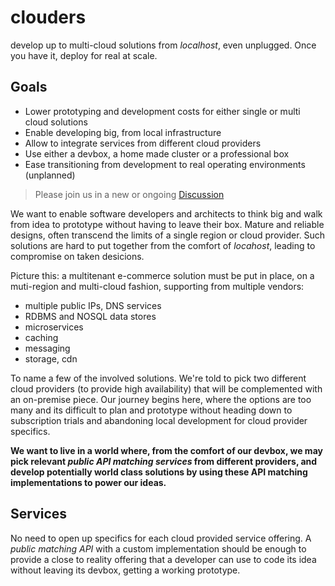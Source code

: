 # clouders
develop up to multi-cloud solutions from *localhost*, even unplugged. Once you have it, deploy for real at scale.

## Goals

* Lower prototyping and development costs for either single or multi cloud solutions
* Enable developing big, from local infrastructure
* Allow to integrate services from different cloud providers
* Use either a devbox, a home made cluster or a professional box
* Ease transitioning from development to real operating environments (unplanned)

> Please join us in a new or ongoing [Discussion](https://github.com/luisgizirian/clouders/discussions)

We want to enable software developers and architects to think big and walk from idea to prototype without having to leave their box. Mature and reliable designs, often transcend the limits of a single region or cloud provider. Such solutions are hard to put together from the comfort of *locahost*, leading to compromise on taken desicions.

Picture this: a multitenant e-commerce solution must be put in place, on a muti-region and multi-cloud fashion, supporting from multiple vendors:

* multiple public IPs, DNS services
* RDBMS and NOSQL data stores
* microservices
* caching
* messaging
* storage, cdn

To name a few of the involved solutions. We're told to pick two different cloud providers (to provide high availability) that will be complemented with an on-premise piece. Our journey begins here, where the options are too many and its difficult to plan and prototype without heading down to subscription trials and abandoning local development for cloud provider specifics.

**We want to live in a world where, from the comfort of our devbox, we may pick relevant *public API matching services* from different providers, and develop potentially world class solutions by using these API matching implementations to power our ideas.**

## Services
No need to open up specifics for each cloud provided service offering. A *public matching API* with a custom implementation should be enough to provide a close to reality offering that a developer can use to code its idea without leaving its devbox, getting a working prototype.
